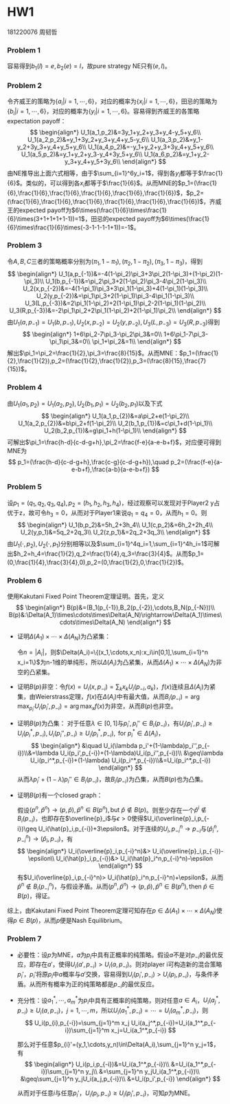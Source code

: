 # HW1

181220076 周韧哲

### Problem 1 

 容易得到$b_1(l)=e,b_2(e)=l$，故pure strategy NE只有$(e, l)$。

### Problem 2

令齐威王的策略为$\{a_i|i=1,\cdots,6\}$，对应的概率为$\{x_i|i=1,\cdots,6\}$，田忌的策略为$\{b_i|i=1,\cdots,6\}$，对应的概率为$\{y_i|i=1,\cdots,6\}$。容易得到齐威王的各策略expectation payoff：
$$
\begin{align*}
U_1(a_1,p_2)&=3y_1+y_2+y_3+y_4-y_5+y_6\\
U_1(a_2,p_2)&=y_1+3y_2+y_3+y_4+y_5-y_6\\
U_1(a_3,p_2)&=y_1-y_2+3y_3+y_4+y_5+y_6\\
U_1(a_4,p_2)&=-y_1+y_2+y_3+3y_4+y_5+y_6\\
U_1(a_5,p_2)&=y_1+y_2+y_3-y_4+3y_5+y_6\\
U_1(a_6,p_2)&=y_1+y_2-y_3+y_4+y_5+3y_6\\
\end{align*}
$$
由NE推导出上面六式相等，由于$\sum_{i=1}^6y_i=1$，得到各$y_i$都等于$\frac{1}{6}$。类似的，可以得到各$x_i$都等于$\frac{1}{6}$。从而MNE的$p_1=(\frac{1}{6},\frac{1}{6},\frac{1}{6},\frac{1}{6},\frac{1}{6},\frac{1}{6})$，$p_2=(\frac{1}{6},\frac{1}{6},\frac{1}{6},\frac{1}{6},\frac{1}{6},\frac{1}{6})$，齐威王的expected payoff为$6\times(\frac{1}{6}\times\frac{1}{6}\times(3+1+1+1+1-1))=1$，田忌的expected payoff为$6\times(\frac{1}{6}\times\frac{1}{6}\times(-3-1-1-1-1+1))=-1$。

### Problem 3

令$A,B,C$三者的策略概率分别为$(\pi_1,1-\pi_1),(\pi_2,1-\pi_2),(\pi_3,1-\pi_3)$，得到
$$
\begin{align*}
U_1(a,p_{-1})&=-4(1-\pi_2)\pi_3+3\pi_2(1-\pi_3)+(1-\pi_2)(1-\pi_3)\\
U_1(b,p_{-1})&=\pi_2\pi_3+2(1-\pi_2)\pi_3-4\pi_2(1-\pi_3)\\
U_2(x,p_{-2})&=-4(1-\pi_1)\pi_3+3\pi_1(1-\pi_3)+4(1-\pi_1)(1-\pi_3)\\
U_2(y,p_{-2})&=\pi_1\pi_3+2(1-\pi_1)\pi_3-4\pi_1(1-\pi_3)\\
U_3(L,p_{-3})&=2\pi_1(1-\pi_2)+2(1-\pi_1)\pi_2-2(1-\pi_1)(1-\pi_2)\\
U_3(R,p_{-3})&=-2\pi_1\pi_2+2\pi_1(1-\pi_2)+2(1-\pi_1)\pi_2\\
\end{align*}
$$
由$U_1(a,p_{-1})=U_1(b,p_{-1}),U_2(x,p_{-2})=U_2(y,p_{-2}),U_3(L,p_{-3})=U_3(R,p_{-3})$得到
$$
\begin{align*}
1+6\pi_2-7\pi_3-\pi_2\pi_3&=0\\
1+6\pi_1-7\pi_3-\pi_1\pi_3&=0\\
\pi_1+\pi_2&=1\\
\end{align*}
$$
解出$\pi_1=\pi_2=\frac{1}{2},\pi_3=\frac{8}{15}$。从而MNE：$p_1=(\frac{1}{2},\frac{1}{2}),p_2=(\frac{1}{2},\frac{1}{2}),p_3=(\frac{8}{15},\frac{7}{15})$。

### Problem 4

由$U_1(a_1,p_{2})=U_1(a_2,p_{2}),U_2(b_1,p_{1})=U_2(b_2,p_{1})$以及下式
$$
\begin{align*}
U_1(a_1,p_{2})&=a\pi_2+e(1-\pi_2)\\
U_1(a_2,p_{2})&=b\pi_2+f(1-\pi_2)\\
U_2(b_1,p_{1})&=c\pi_1+d(1-\pi_1)\\
U_2(b_2,p_{1})&=g\pi_1+h(1-\pi_1)\\
\end{align*}
$$
可解出$\pi_1=\frac{h-d}{c-d-g+h},\pi_2=\frac{f-e}{a-e-b+f}$，对应便可得到MNE为
$$
p_1=(\frac{h-d}{c-d-g+h},\frac{c-g}{c-d-g+h}),\quad p_2=(\frac{f-e}{a-e-b+f},\frac{a-b}{a-e-b+f})
$$

### Problem 5

设$p_1=(q_1,q_2,q_3,q_4),p_2=(h_1,h_2,h_3,h_4)$，经过观察可以发现对于Player2 y占优于z，故可令$h_3=0$，从而对于Player1来说$q_1=q_4=0$，从而$h_1=0$。则
$$
\begin{align*}
U_1(b,p_2)&=5h_2+3h_4\\
U_1(c,p_2)&=6h_2+2h_4\\
U_2(y,p_1)&=5q_2+2q_3\\
U_2(z,p_1)&=2q_2+3q_3\\
\end{align*}
$$
由$U_1(\cdot,p_2),U_2(\cdot,p_1)$分别相等以及$\sum_{i=1}^4q_i=1,\sum_{i=1}^4h_i=1$可解出$h_2=h_4=\frac{1}{2},q_2=\frac{1}{4},q_3=\frac{3}{4}$。从而$p_1=(0,\frac{1}{4},\frac{3}{4},0),p_2=(0,\frac{1}{2},0,\frac{1}{2})$。

### Problem 6

使用Kakutani Fixed Point Theorem定理证明。首先，定义
$$
\begin{align*}
B(p)&=(B_1(p_{-1}),B_2(p_{-2}),\cdots,B_N(p_{-N}))\\
B(p)&:\Delta(A_1)\times\cdots\times\Delta(A_N)\rightarrow\Delta(A_1)\times\cdots\times\Delta(A_N)
\end{align*}
$$

+ 证明$\Delta(A_1)\times\cdots\times\Delta(A_N)$为凸紧集：

  令$n=|A_i|$，则$\Delta(A_i)=\{(x_1,\cdots,x_n):x_i\in[0,1],\sum_{i=1}^n x_i=1\}$为n-1维的单纯形，所以$\Delta(A_i)$为凸紧集，从而$\Delta(A_1)\times\cdots\times\Delta(A_N)$为非空的凸紧集。

+ 证明$B(p)$非空：令$f(x)=U_i(x,p_{-i})=\sum_k x_k U_i(p_{-i},a_k)$，$f(x)$连续且$\Delta(A_i)$为紧集，由Weierstrass定理，$f(x)$在$\Delta(A_i)$中有最大值，从而$B_i(p_{-i})=\arg\max_{p_i'}U_i(p_i',p_{-i})=\arg\max_{x}f(x)$为非空，从而$B(p)$也非空。

+ 证明$B(p)$为凸集：
  对于任意$\lambda\in[0,1]$与$p_i',p_i''\in B_i(p_{-i})$，有$U_i(p_i',p_{-i})\geq U_i(p_i^*,p_{-i}),U_i(p_i'',p_{-i})\geq U_i(p_i^*,p_{-i}),\text{ for }p_i^*\in\Delta(A_i)$，
  $$
  \begin{align*}
  &\quad U_i(\lambda p_i'+(1-\lambda)p_i'',p_{-i})\\&=\lambda U_i(p_i',p_{-i})+(1-\lambda)U_i(p_i'',p_{-i})\\
  &\geq\lambda U_i(p_i^*,p_{-i})+(1-\lambda) U_i(p_i^*,p_{-i})\\&=U_i(p_i^*,p_{-i})
  \end{align*}
  $$
  从而$\lambda p_i'+(1-\lambda)p_i''\in B_i(p_{-i})$，故$B_i(p_{-i})$为凸集，从而$B(p)$也为凸集。

+ 证明$B(p)$有一个closed graph：

  假设$(p^n,\hat{p}^n)\rightarrow(p,\hat{p}),\hat{p}^n\in B(p^n),\text{but }\hat{p}\notin B(p)$。则至少存在一个$\hat{p}^i\notin B_i(p_{-i})$，也即存在$\overline{p}_i$与$\epsilon>0$使得$U_i(\overline{p}_i,p_{-i})\geq U_i(\hat{p}_i,p_{-i})+3\epsilon$。对于连续的$U_i,p_{-i}^n\rightarrow p_{-i}$与$(\hat{p}_i^n,p_{-i}^n)\rightarrow(\hat{p}_i,p_{-i})$，有
  $$
  \begin{align*}
  U_i(\overline{p}_i,p_{-i}^n)&> U_i(\overline{p}_i,p_{-i})-\epsilon\\
  U_i(\hat{p}_i,p_{-i})&> U_i(\hat{p}_i^n,p_{-i}^n)-\epsilon
  \end{align*}
  $$
  有$U_i(\overline{p}_i,p_{-i}^n)> U_i(\hat{p}_i^n,p_{-i}^n)+\epsilon$，从而$\hat{p}^n\notin B_i(p_{-i}^n)$，与假设矛盾。从而$(p^n,\hat{p}^n)\rightarrow(p,\hat{p}),\hat{p}^n\in  B(p^n),\text{then }\hat{p}\in B(p)$，得证。

综上，由Kakutani Fixed Point Theorem定理可知存在$p\in \Delta(A_1)\times\cdots\times\Delta(A_N)$使得$p\in B(p)$，从而$p$便是Nash Equilibrium。

### Problem 7

+ 必要性：设$p$为MNE，$a$为$p_i$中具有正概率的纯策略。假设$a$不是对$p_{-i}$的最优反应，即存在$a'$，使得$U_i(a',p_{-i})>U_i(a,p_{-i})$。则对player i可构造新的混合策略$p_i'$，$p_i'$将原$p_i$中$a$概率与$a'$交换，容易得到$U_i(p_i',p_{-i})>U_i(p_i,p_{-i})$，与条件矛盾。从而所有概率为正的纯策略都是$p_{-i}$的最优反应。

+ 充分性：设$a_1^*,\cdots,a_m^*$为$p_i$中具有正概率的纯策略，则对任意$a\in A_i$，$U_i(a_j^*, p_{-i})\geq U_i(a, p_{-i})$，$j=1,\cdots, m$，所以$U_i(a_1^*,p_{-i})=\cdots=U_i(a_m^*,p_{-i})$，则
  $$
  U_i(p_{i},p_{-i})=\sum_{j=1}^m x_j U_i(a_j^*,p_{-i})=U_i(a_1^*,p_{-i})\sum_{j=1}^m x_j=U_i(a_1^*,p_{-i})
  $$
  

  那么对于任意$p_{i}'=(y_1,\cdots,y_n)\in\Delta(A_i),\sum_{j=1}^n y_j=1$，有
  $$
  \begin{align*}
  U_i(p_i,p_{-i})&=U_i(a_1^*,p_{-i})\\
  &=U_i(a_1^*,p_{-i})\sum_{j=1}^n y_j\\
  &=\sum_{j=1}^n y_jU_i(a_1^*,p_{-i})\\
  &\geq\sum_{j=1}^n y_jU_i(a_j,p_{-i})\\
  &=U_i(p_i',p_{-i})
  \end{align*}
  $$
  

  从而对于任意$i$与任意$p_i'$，$U_i(p_i,p_{-i})\geq U_i(p_i',p_{-i})$，可知$p$为MNE。

